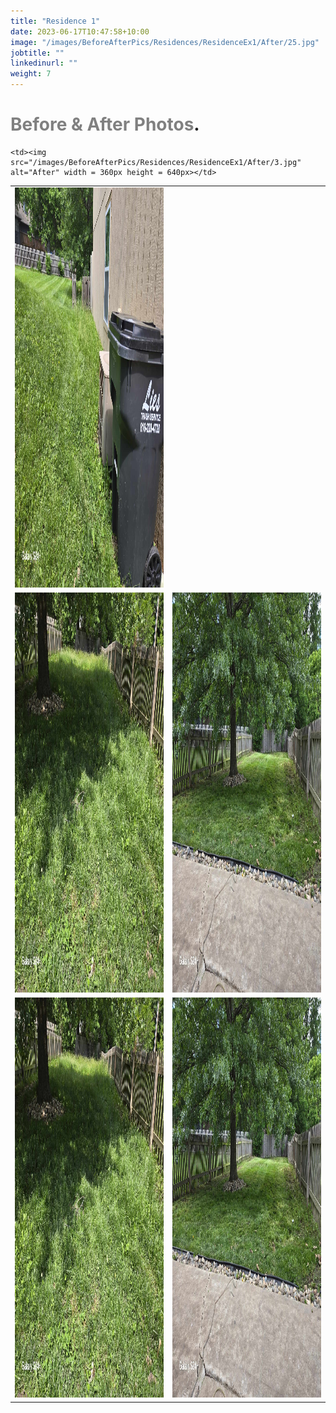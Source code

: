 ```yaml
---
title: "Residence 1"
date: 2023-06-17T10:47:58+10:00
image: "/images/BeforeAfterPics/Residences/ResidenceEx1/After/25.jpg"
jobtitle: ""
linkedinurl: ""
weight: 7
---
```



# <span style="color:grey">Before & After Photos</span>.

<table>
  <tr>
    <td> <img src="/images/BeforeAfterPics/Residences/ResidenceEx1/Before/16.jpg"  alt="Before" width = 360px height = 640px ></td>

    <td><img src="/images/BeforeAfterPics/Residences/ResidenceEx1/After/3.jpg" alt="After" width = 360px height = 640px></td>
   </tr> 
   <tr>
    <td> <img src="/images/BeforeAfterPics/Residences/ResidenceEx1/Before/12.jpg"  alt="Before" width = 360px height = 640px ></td>
    <td><img src="/images/BeforeAfterPics/Residences/ResidenceEx1/After/7.jpg" alt="After" width = 360px height = 640px></td>
   </tr> 
   <tr>
    <td> <img src="/images/BeforeAfterPics/Residences/ResidenceEx1/Before/12.jpg"  alt="Before" width = 360px height = 640px ></td>
    <td><img src="/images/BeforeAfterPics/Residences/ResidenceEx1/After/7.jpg" alt="After" width = 360px height = 640px></td>
   </tr> 
</table>

